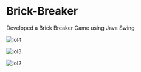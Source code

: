 # Brick-Breaker

Developed a Brick Breaker Game using Java Swing

![lol4](https://user-images.githubusercontent.com/35209670/58374458-83423480-7f0c-11e9-9ecb-453a5be5e2ad.png)

![lol3](https://user-images.githubusercontent.com/35209670/58374459-83423480-7f0c-11e9-9f3d-40cca91451eb.png)

![lol2](https://user-images.githubusercontent.com/35209670/58374460-83423480-7f0c-11e9-8110-802f73ce168c.png)




